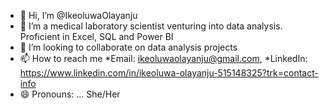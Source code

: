 - 👋 Hi, I’m @IkeoluwaOlayanju
- 👀 I’m a medical laboratory scientist venturing into data analysis. Proficient in Excel, SQL and Power BI
- 💞️ I’m looking to collaborate on data analysis projects 
- 📫 How to reach me *Email: ikeoluwaolayanju@gmail.com, *LinkedIn: https://www.linkedin.com/in/ikeoluwa-olayanju-515148325?trk=contact-info 
- 😄 Pronouns: ... She/Her

<!---
IkeoluwaOlayanju/IkeoluwaOlayanju is a ✨ special ✨ repository because its `README.md` (this file) appears on your GitHub profile.
You can click the Preview link to take a look at your changes.
--->
